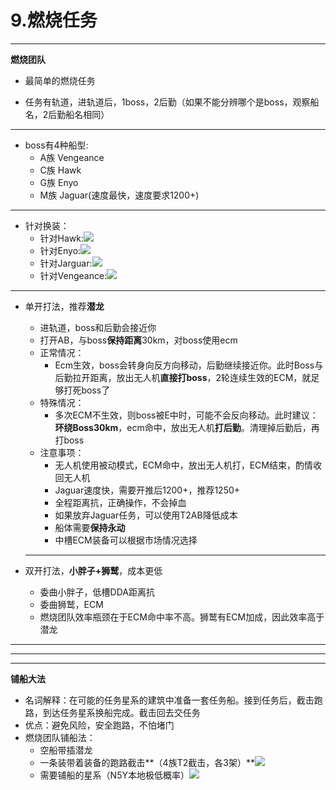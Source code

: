 # 9.燃烧任务

****
**燃烧团队**
* 最简单的燃烧任务

* 任务有轨道，进轨道后，1boss，2后勤（如果不能分辨哪个是boss，观察船名，2后勤船名相同）
****
* boss有4种船型:
  * A族 Vengeance
  * C族 Hawk
  * G族 Enyo
  * M族 Jaguar(速度最快，速度要求1200+)
****
* 针对换装：
  * 针对Hawk:![](../.gitbook/assets/burner_hawk.png)
  * 针对Enyo:![](../.gitbook/assets/burner_enyo.png)
  * 针对Jarguar:![](../.gitbook/assets/burner_jarguar.png)
  * 针对Vengeance:![](../.gitbook/assets/burner_vengeance.png)
****
* 单开打法，推荐**潜龙**
  * 进轨道，boss和后勤会接近你
  * 打开AB，与boss**保持距离**30km，对boss使用ecm
  * 正常情况：
    * Ecm生效，boss会转身向反方向移动，后勤继续接近你。此时Boss与后勤拉开距离，放出无人机**直接打boss**，2轮连续生效的ECM，就足够打死boss了
  * 特殊情况：
    * 多次ECM不生效，则boss被E中时，可能不会反向移动。此时建议：**环绕Boss30km**，ecm命中，放出无人机**打后勤**。清理掉后勤后，再打boss
  * 注意事项：
    * 无人机使用被动模式，ECM命中，放出无人机打，ECM结束，酌情收回无人机
    * Jaguar速度快，需要开推后1200+，推荐1250+
    * 全程距离抗，正确操作，不会掉血
    * 如果放弃Jaguar任务，可以使用T2AB降低成本
    * 船体需要**保持永动**
    * 中槽ECM装备可以根据市场情况选择

  ****
* 双开打法，**小胖子+狮鹫**，成本更低
  * 委曲小胖子，低槽DDA距离抗
  * 委曲狮鹫，ECM
  * 燃烧团队效率瓶颈在于ECM命中率不高。狮鹫有ECM加成，因此效率高于潜龙
    
****
****
****
**铺船大法**
* 名词解释：在可能的任务星系的建筑中准备一套任务船。接到任务后，截击跑路，到达任务星系换船完成。截击回去交任务
* 优点：避免风险，安全跑路，不怕堵门
* 燃烧团队铺船法：
  * 空船带插潜龙
  * 一条装带着装备的跑路截击**（4族T2截击，各3架）**![](../.gitbook/assets/burner_runner.png)
  * 需要铺船的星系（N5Y本地极低概率）![](../.gitbook/assets/venal_systems.png)